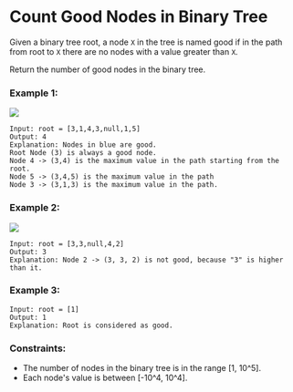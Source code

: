 # Count Good Nodes in Binary Tree
Given a binary tree root, a node `X` in the tree is named good if in the path from root to `X` there are no nodes with a value greater than `X`.

Return the number of good nodes in the binary tree.

### Example 1:
![](https://assets.leetcode.com/uploads/2020/04/02/test_sample_1.png)
```
Input: root = [3,1,4,3,null,1,5]
Output: 4
Explanation: Nodes in blue are good.
Root Node (3) is always a good node.
Node 4 -> (3,4) is the maximum value in the path starting from the root.
Node 5 -> (3,4,5) is the maximum value in the path
Node 3 -> (3,1,3) is the maximum value in the path.
```
### Example 2:
![](https://assets.leetcode.com/uploads/2020/04/02/test_sample_2.png)
```
Input: root = [3,3,null,4,2]
Output: 3
Explanation: Node 2 -> (3, 3, 2) is not good, because "3" is higher than it.
```
### Example 3:
```
Input: root = [1]
Output: 1
Explanation: Root is considered as good.
``` 

### Constraints:
- The number of nodes in the binary tree is in the range [1, 10^5].
- Each node's value is between [-10^4, 10^4].